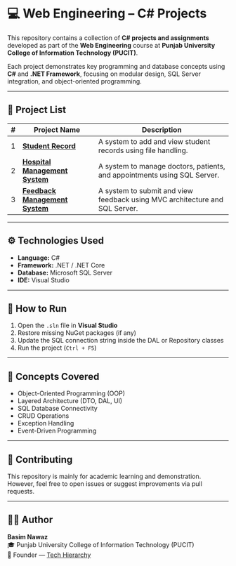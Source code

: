 # 💻 Web Engineering – C# Projects

This repository contains a collection of **C# projects and assignments** developed as part of the **Web Engineering** course at **Punjab University College of Information Technology (PUCIT)**.

Each project demonstrates key programming and database concepts using **C#** and **.NET Framework**, focusing on modular design, SQL Server integration, and object-oriented programming.

---

## 🧩 Project List

| # | Project Name | Description |
|---|---------------|-------------|
| 1 | **[Student Record](./StudentRecord)** | A system to add and view student records using file handling. |
| 2 | **[Hospital Management System](./Hospital%20Management%20System)** | A system to manage doctors, patients, and appointments using SQL Server. |
| 3 | **[Feedback Management System](./FeedBack)** | A system to submit and view feedback using MVC architecture and SQL Server. |

---

## ⚙️ Technologies Used
- **Language:** C#  
- **Framework:** .NET / .NET Core  
- **Database:** Microsoft SQL Server  
- **IDE:** Visual Studio  

---

## 🚀 How to Run
1. Open the `.sln` file in **Visual Studio**
2. Restore missing NuGet packages (if any)
3. Update the SQL connection string inside the DAL or Repository classes
4. Run the project (`Ctrl + F5`)

---

## 🧠 Concepts Covered
- Object-Oriented Programming (OOP)
- Layered Architecture (DTO, DAL, UI)
- SQL Database Connectivity
- CRUD Operations
- Exception Handling
- Event-Driven Programming

---

## 🤝 Contributing
This repository is mainly for academic learning and demonstration.  
However, feel free to open issues or suggest improvements via pull requests.

---

## 👨‍💻 Author
**Basim Nawaz**  
🎓 Punjab University College of Information Technology (PUCIT)  
💼 Founder — [Tech Hierarchy](https://techierarchy.org)  
